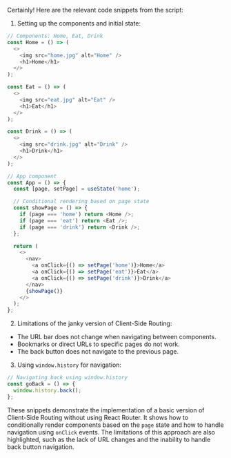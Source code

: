 Certainly! Here are the relevant code snippets from the script:

1. Setting up the components and initial state:
```javascript
// Components: Home, Eat, Drink
const Home = () => (
  <>
    <img src="home.jpg" alt="Home" />
    <h1>Home</h1>
  </>
);

const Eat = () => (
  <>
    <img src="eat.jpg" alt="Eat" />
    <h1>Eat</h1>
  </>
);

const Drink = () => (
  <>
    <img src="drink.jpg" alt="Drink" />
    <h1>Drink</h1>
  </>
);

// App component
const App = () => {
  const [page, setPage] = useState('home');

  // Conditional rendering based on page state
  const showPage = () => {
    if (page === 'home') return <Home />;
    if (page === 'eat') return <Eat />;
    if (page === 'drink') return <Drink />;
  };

  return (
    <>
      <nav>
        <a onClick={() => setPage('home')}>Home</a>
        <a onClick={() => setPage('eat')}>Eat</a>
        <a onClick={() => setPage('drink')}>Drink</a>
      </nav>
      {showPage()}
    </>
  );
};
```

2. Limitations of the janky version of Client-Side Routing:
- The URL bar does not change when navigating between components.
- Bookmarks or direct URLs to specific pages do not work.
- The back button does not navigate to the previous page.

3. Using `window.history` for navigation:
```javascript
// Navigating back using window.history
const goBack = () => {
  window.history.back();
};
```

These snippets demonstrate the implementation of a basic version of Client-Side Routing without using React Router. It shows how to conditionally render components based on the `page` state and how to handle navigation using `onClick` events. The limitations of this approach are also highlighted, such as the lack of URL changes and the inability to handle back button navigation.